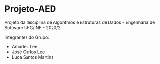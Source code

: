 # Projeto-AED
Projeto da disciplina de Algoritmos e Estruturas de Dados - Engenharia de Software UFG/INF - 2020/2

Integrantes do Grupo:
- Amadeu Lee
- José Carlos Lee
- Luca Santos Martins
